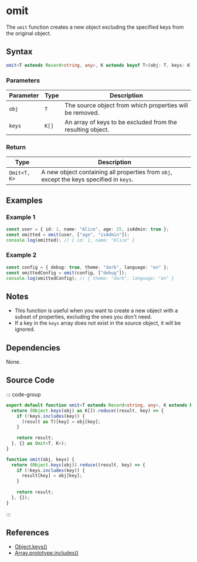 # omit
The `omit` function creates a new object excluding the specified keys from the original object.

## Syntax

```typescript
omit<T extends Record<string, any>, K extends keyof T>(obj: T, keys: K[]): Omit<T, K>
```

### Parameters

| Parameter | Type                        | Description                                                   |
|-----------|-----------------------------|-------------------------------------------------------------|
| `obj`     | `T`                         | The source object from which properties will be removed. |
| `keys`    | `K[]`                       | An array of keys to be excluded from the resulting object. |

### Return

| Type        | Description                                                       |
|-------------|-----------------------------------------------------------------|
| `Omit<T, K>` | A new object containing all properties from `obj`, except the keys specified in `keys`. |

## Examples

### Example 1
```typescript
const user = { id: 1, name: "Alice", age: 25, isAdmin: true };
const omitted = omit(user, ["age", "isAdmin"]);
console.log(omitted); // { id: 1, name: "Alice" }
```

### Example 2
```typescript
const config = { debug: true, theme: "dark", language: "en" };
const omittedConfig = omit(config, ["debug"]);
console.log(omittedConfig); // { theme: "dark", language: "en" }
```

## Notes
- This function is useful when you want to create a new object with a subset of properties, excluding the ones you don't need.
- If a key in the `keys` array does not exist in the source object, it will be ignored.

## Dependencies
None.

## Source Code
::: code-group

```typescript
export default function omit<T extends Record<string, any>, K extends keyof T>(obj: T, keys: K[]): Omit<T, K> {
  return (Object.keys(obj) as K[]).reduce((result, key) => {
    if (!keys.includes(key)) {
      (result as T)[key] = obj[key];
    }
    
    return result;
  }, {} as Omit<T, K>);
}
```

```javascript
function omit(obj, keys) {
  return (Object.keys(obj)).reduce((result, key) => {
    if (!keys.includes(key)) {
      result[key] = obj[key];
    }
    
    return result;
  }, {});
}
```
:::

## References
- [Object.keys()](https://developer.mozilla.org/en-US/docs/Web/JavaScript/Reference/Global_Objects/Object/keys)
- [Array.prototype.includes()](https://developer.mozilla.org/en-US/docs/Web/JavaScript/Reference/Global_Objects/Array/includes)